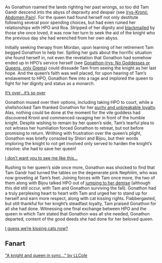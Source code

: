 <!-- title: The Sham Queen’s Sacrifice -->

As Gonathon roamed the lands righting her past wrongs, so too did Tam Gandr descend into the abyss of depravity and despair (see [Irys-Kronii: Abdomen Pain](#edge:irys-kronii)). For the queen had found herself not only destitute following several poor spending choices, but had even ruined her relationships with HPO and Roa. Stripped of her dignity and [blackmailed](https://youtu.be/alQr5XqoUPs?t=15489) by those she once loved, it was now her turn to seek the aid of the knight who the previous day she had wrenched from her own abyss.

Initially seeking therapy from Mordan, upon learning of her retirement Tam begged Gonathon to help her. Spilling her guts about the horrific situation she found herself in, not even the revelation that Gonathon had somehow ended up in HPO’s service herself (see [Gonathon-Irys: No Goddesses or Queens, only Grems](#edge:irys-gigi)) could dissuade Tam from seeing the knight as her last hope. And the queen’s faith was well placed, for upon hearing of Tam’s enslavement to HPO, Gonathon flew into a rage and implored the queen to fight for her dignity and status as a monarch.

[It’s over…it’s so over](#embed:https://youtu.be/alQr5XqoUPs?t=15613)

Gonathon mused over their options, including taking HPO to court, while a shellshocked Tam thanked Gonathon for her [purity and unbreakable loyalty](https://youtu.be/alQr5XqoUPs?t=15872). Alas, nothing could be done at the moment for the vile goddess had discovered Kronii and commenced ravaging her in front of the humble knight. Despite wishing to remain by her queen’s side, Tam’s tearful plea to not witness her humiliation forced Gonathon to retreat, but not before promising to return. Writhing with frustration over the queen’s plight, Gonathon was briefly consoled by Shiori and Bijou, but their words imploring the knight to not get involved only served to harden the knight’s resolve: she had to save her queen!

[I don’t want you to see me like this…](#embed:https://youtu.be/alQr5XqoUPs?t=16167)

Rushing to her queen’s side once more, Gonathon was shocked to find that Tam Gandr had turned the tables on the degenerate pink Nephilim, who was now groveling at Tam’s feet. Joining forces with Tam once more, the two of them along with Bijou talked HPO out of [jumping to her demise](https://youtu.be/alQr5XqoUPs?t=17973) (although this did still occur, with Tam and Gonathon surviving the fall). Gonathon had a truly perplexing heart to heart with Tam and urged her to stand up for herself and earn more respect, along with cat kissing rights. Flabbergasted, but still thankful for her knight’s steadfast loyalty, Tam praised Gonathon for all she had done. Witnessing one final exchange between HPO and the queen in which Tam stated that Gonathon was all she needed, Gonathon departed, content of the good deeds she had done for her beloved queen.

[I guess we’re kissing cats now?](#embed:https://youtu.be/alQr5XqoUPs?t=18803)

## Fanart

["A knight and queen in sync..." by LLCole](https://x.com/LLCole_/status/1922040765531718058)
